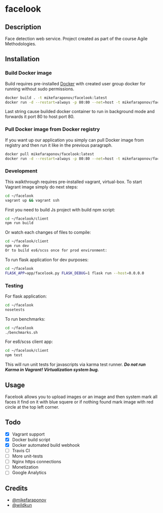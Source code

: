 # facelook

## Description
Face detection web service.
Project created as part of the course Agile Methodologies.

## Installation

### Build Docker image
Build requires pre-installed [Docker](https://docs.docker.com/engine/installation/) with created user group docker for running without sudo permissions.
```sh
docker build . -t mikefaraponov/facelook:latest
docker run -d --restart=always -p 80:80 --net=host -t mikefaraponov/facelook
```
Last string cause builded docker container to run in background mode and forwards it port 80 to host port 80.

### Pull Docker image from Docker registry
If you want up our application you simply can pull Docker image from registry and then run it like in the previous paragraph.
```sh
docker pull mikefaraponov/facelook:latest
docker run -d --restart=always -p 80:80 --net=host -t mikefaraponov/facelook
```

### Development
This walkthrough requires pre-installed vagrant, virtual-box.
To start Vagrant image simply do next steps:
```sh
cd ~/facelook
vagrant up && vagrant ssh
```
First you need to build Js project with build npm script:
```bash
cd ~/facelook/client
npm run build
```
Or watch each changes of files to compile:
```bash
cd ~/facelook/client
npm run dev
Or to build es6/scss once for prod environment:
```
To run flask application for dev purposes:
```bash
cd ~/facelook
FLASK_APP=app/facelook.py FLASK_DEBUG=1 flask run --host=0.0.0.0
```

### Testing
For flask application:
```sh
cd ~/facelook
nosetests
```
To run benchmarks:
```sh
cd ~/facelook
./benchmarks.sh
```
For es6/scss client app:
```sh
cd ~/facelook/client
npm test
```
This will run unit tests for javascripts via karma test runner. ***Do not run Karma in Vagrant! Virtualization system bug.***

## Usage
Facelook allows you to upload images or an image and then system mark all faces it find on it with blue squere or if nothing found mark image with red circle at the top left corner.

## Todo
- [x] Vagrant support
- [x] Docker build script
- [x] Docker automated build webhook
- [ ] Travis CI
- [ ] More unit-tests
- [ ] Nginx https connections
- [ ] Monetization
- [ ] Google Analytics

## Credits
* [@mikefaraponov](https://github.com/mikefaraponov)
* [@wildkun](https://github.com/wildkun)
